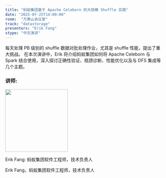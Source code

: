 ```yaml
---
title: "蚂蚁集团基于 Apache Celeborn 的大规模 Shuffle 实践"
date: "2025-07-25T14:00:00"
room:  "万寿山会议室"
track: "datastorage"
presenters: "Erik Fang"
stype: "中文演讲"
---
```


每天处理 PB 级别的 shuffle 数据对批处理作业，尤其是 shuffle 性能，提出了重大挑战。
在本次演讲中，Erik 将介绍蚂蚁集团如何将 Apache Celeborn 与 Spark 结合使用，深入探讨正确性验证、瓶颈诊断、性能优化以及与 DFS 集成等几个主题。

### 讲师:

<img src="https://sessionize.com/image/b1c9-400o400o1-ViFu91gMiwhoxRXCaUYbM2.jpg" width="200" /><br/>

Erik Fang: 蚂蚁集团软件工程师，技术负责人

Erik Fang，蚂蚁集团软件工程师，技术负责人